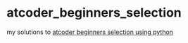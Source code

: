 # atcoder_beginners_selection
my solutions to [atcoder beginners selection using python](https://atcoder.jp/contests/abs)
